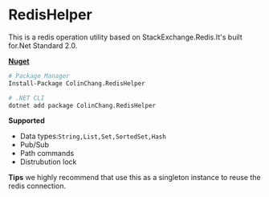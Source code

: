 # RedisHelper
This is a redis operation utility based on StackExchange.Redis.It's built for.Net Standard 2.0.

**[Nuget](https://www.nuget.org/packages/ColinChang.RedisHelper/)**
```sh
# Package Manager
Install-Package ColinChang.RedisHelper

# .NET CLI
dotnet add package ColinChang.RedisHelper
```
**Supported**

* Data types:`String,List,Set,SortedSet,Hash`
* Pub/Sub
* Path commands
* Distrubution lock

**Tips**
we highly recommend that use this as a singleton instance to reuse the redis connection.
